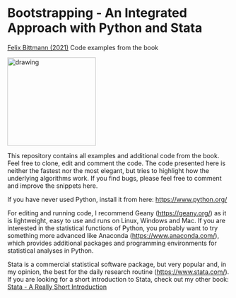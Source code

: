 # Bootstrapping - An Integrated Approach with Python and Stata
[Felix Bittmann (2021)](https://www.degruyter.com/document/doi/10.1515/9783110693348/html)
Code examples from the book


<img src="https://www.kulturkaufhaus.de/annotstream/9783110694406/COPL/Bittmann-Felix/Bootstrapping.jpg?sq=3" alt="drawing" width="200"/>

This repository contains all examples and additional code from the book. Feel free to clone, edit and comment the code.
The code presented here is neither the fastest nor the most elegant, but tries to highlight how the underlying algorithms work.
If you find bugs, please feel free to comment and improve the snippets here.

If you have never used Python, install it from here: https://www.python.org/

For editing and running code, I recommend Geany (https://geany.org/) as it is lightweight, easy to use and
runs on Linux, Windows and Mac. If you are interested in the statistical functions of Python, you probably
want to try something more advanced like Anaconda (https://www.anaconda.com/), which provides
additional packages and programming environments for statistical analyses in Python.

Stata is a commercial statistical software package, but very popular and, in my opinion, the best for the
daily research routine (https://www.stata.com/). If you are looking for a short introduction to Stata, check
out my other book: [Stata - A Really Short Introduction](https://www.amazon.com/Stata-Really-Introduction-Felix-Bittmann/dp/3110617293/ref=sr_1_17?crid=L4S9Y016WI7M&keywords=stata+introduction&qid=1555398519&s=gateway&sprefix=stata+intro%2Caps%2C205&sr=8-17)
